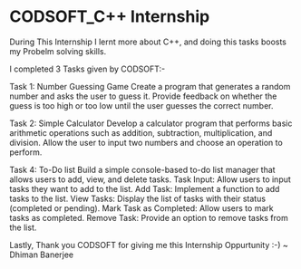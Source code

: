 # CODSOFT_C++ Internship
During This Internship I lernt more about C++, and doing this tasks boosts my Probelm solving skills.

I completed 3 Tasks given by CODSOFT:-

Task 1: Number Guessing Game 
Create a program that generates a random number and asks the user to guess it. 
Provide feedback on whether the guess is too high or too low until the user guesses the correct number.

Task 2: Simple Calculator
Develop a calculator program that performs basic arithmetic operations such as addition, subtraction, multiplication, and division.
Allow the user to input two numbers and choose an operation to perform.

Task 4: To-Do list
Build a simple console-based to-do list manager that allows users to add, view, and delete tasks.
Task Input: Allow users to input tasks they want to add to the list.
Add Task: Implement a function to add tasks to the list.
View Tasks: Display the list of tasks with their status (completed or pending).
Mark Task as Completed: Allow users to mark tasks as completed.
Remove Task: Provide an option to remove tasks from the list.


Lastly, Thank you CODSOFT for giving me this Internship Oppurtunity :-) ~ Dhiman Banerjee
